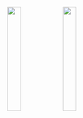 <img width="25%" src="https://user-images.githubusercontent.com/31420144/100611228-9759c400-3343-11eb-9f78-d83f15e84483.png"></img> 
<img width="25%" src="https://user-images.githubusercontent.com/31420144/100611222-945ed380-3343-11eb-825f-2b03551366ff.png"></img>
